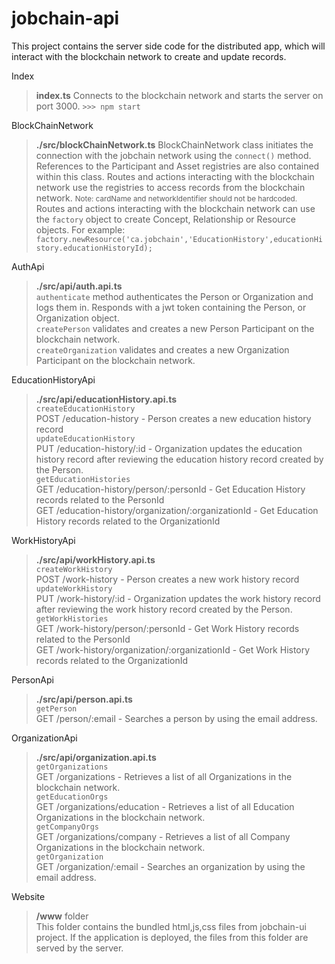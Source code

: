 jobchain-api
===================
This project contains the server side code for the distributed app, which will interact with the blockchain network to create and update records. 

Index&nbsp;
> **index.ts**
> Connects to the blockchain network and starts the server on port 3000.
> `>>> npm start`

BlockChainNetwork &nbsp;
> **./src/blockChainNetwork.ts**
> BlockChainNetwork class initiates the connection with the jobchain network using the `connect()` method. 
> References to the Participant and Asset registries are also contained within this class. Routes and actions interacting with the blockchain network use the registries to access records from the blockchain network.
> <small>Note: cardName and networkIdentifier should not be hardcoded. </small>
> Routes and actions interacting with the blockchain network can use the `factory` object to create Concept, Relationship or Resource objects.  For example:  
`factory.newResource('ca.jobchain','EducationHistory',educationHistory.educationHistoryId);`

AuthApi&nbsp;
> **./src/api/auth.api.ts** <br/>
> `authenticate` method authenticates the Person or Organization and logs them in. Responds with a jwt token containing the Person, or Organization object. <br/>
> `createPerson` validates and creates a new Person Participant on the blockchain network. <br/>
> `createOrganization` validates and creates a new Organization Participant on the blockchain network. <br/>

EducationHistoryApi&nbsp;
> **./src/api/educationHistory.api.ts**<br/>
>`createEducationHistory`<br/>
POST /education-history - Person creates a new education history record<br/>
> `updateEducationHistory`<br/>
PUT /education-history/:id - Organization updates the education history record after reviewing the education history record created by the Person.<br/>
> `getEducationHistories`<br/>
GET /education-history/person/:personId - Get Education History records related to the PersonId <br/>
GET /education-history/organization/:organizationId - Get Education History records related to the OrganizationId<br/>

WorkHistoryApi&nbsp;
> **./src/api/workHistory.api.ts**<br/>
> `createWorkHistory` <br/>
POST /work-history - Person creates a new work history record<br/>
> `updateWorkHistory`<br/>
PUT /work-history/:id - Organization updates the work history record after reviewing the work history record created by the Person.<br/>
> `getWorkHistories`<br/>
GET /work-history/person/:personId - Get Work History records related to the PersonId <br/>
GET /work-history/organization/:organizationId - Get Work History records related to the OrganizationId<br/>

PersonApi&nbsp;
> **./src/api/person.api.ts**<br/>
> `getPerson`<br/>
GET /person/:email - Searches a person by using the email address. <br/>

OrganizationApi&nbsp;
> **./src/api/organization.api.ts**<br/>
> `getOrganizations`<br/>
GET /organizations - Retrieves a list of all Organizations in the blockchain network.<br/>
> `getEducationOrgs`<br/>
GET /organizations/education - Retrieves a list of all Education Organizations in the blockchain network.<br/>
> `getCompanyOrgs`<br/>
GET /organizations/company - Retrieves a list of all Company Organizations in the blockchain network.<br/>
> `getOrganization`<br/>
GET /organization/:email - Searches an organization by using the email address. <br/>

Website&nbsp;
> **/www** folder<br/>
> This folder contains the bundled html,js,css files from jobchain-ui project. If the application is deployed, the files from this folder are served by the server.<br/>
